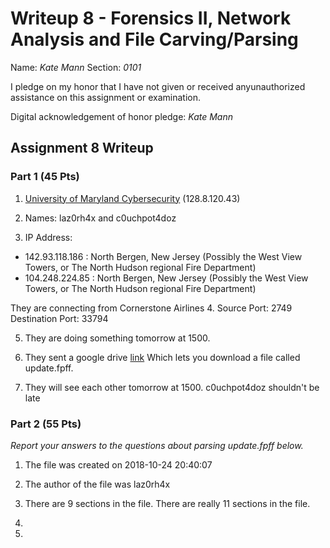 Writeup 8 - Forensics II, Network Analysis and File Carving/Parsing
=====

Name: *Kate Mann*
Section: *0101*

I pledge on my honor that I have not given or received anyunauthorized assistance on this assignment or examination.

Digital acknowledgement of honor pledge: *Kate Mann*

## Assignment 8 Writeup

### Part 1 (45 Pts)
1. [University of Maryland Cybersecurity](http://csec.umiacs.umd.edu/) (128.8.120.43)

2. Names: laz0rh4x and c0uchpot4doz

3. IP Address: 
* 142.93.118.186 : North Bergen, New Jersey (Possibly the West View Towers, or The North Hudson regional Fire Department)
* 104.248.224.85 : North Bergen, New Jersey (Possibly the West View Towers, or The North Hudson regional Fire Department)

They are connecting from Cornerstone Airlines
4. Source Port: 2749
Destination Port: 33794

5. They are doing something tomorrow at 1500. 

6. They sent a google drive [link](https://drive.google.com/file/d/1McOX5WjeVHNLyTBNXqbOde7l8SAQ3DoI/view)
Which lets you download a file called update.fpff. 

7. They will see each other tomorrow at 1500. c0uchpot4doz shouldn't be late

### Part 2 (55 Pts)

*Report your answers to the questions about parsing update.fpff below.*
1. The file was created on 2018-10-24 20:40:07

2. The author of the file was laz0rh4x

3. There are 9 sections in the file. There are really 11 sections in the file. 

4.

5.

